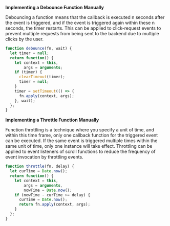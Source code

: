 **Implementing a Debounce Function Manually**

Debouncing a function means that the callback is executed n seconds after the event is triggered, and if the event is triggered again within these n seconds, the timer restarts. This can be applied to click-request events to prevent multiple requests from being sent to the backend due to multiple clicks by the user.
```javascript
function debounce(fn, wait) {
  let timer = null;
  return function() {
    let context = this,
        args = arguments;
    if (timer) {
      clearTimeout(timer);
      timer = null;
    }
    timer = setTimeout(() => {
      fn.apply(context, args);
    }, wait);
  };
}
```

**Implementing a Throttle Function Manually**

Function throttling is a technique where you specify a unit of time, and within this time frame, only one callback function for the triggered event can be executed. If the same event is triggered multiple times within the same unit of time, only one instance will take effect. Throttling can be applied to event listeners of scroll functions to reduce the frequency of event invocation by throttling events.
```javascript
function throttle(fn, delay) {
  let curTime = Date.now();
  return function() {
    let context = this,
        args = arguments,
        nowTime = Date.now();
    if (nowTime - curTime >= delay) {
      curTime = Date.now();
      return fn.apply(context, args);
    }
  };
}
```